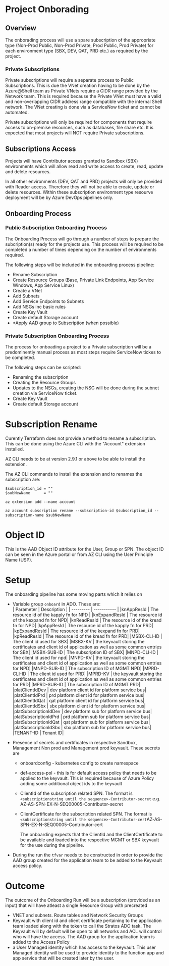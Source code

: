 # Project Onborading

## Overview

The onborading process will use a spare subscription of the appropriate type (Non-Prod Public, Non-Prod Private, Prod Public, Prod Private) for each environment type (SBX, DEV, QAT, PRD etc.) as required by the project.

### Private Subscriptions

Private subscriptions will require a separate process to Public Subscriptions. This is due the VNet creation having to be done by the Azure@Shell team as Private VNets require a CIDR range provided by the Network team. This is required because the Private VNet must have a valid and non-overlapping CIDR address range compatible with the internal Shell network. The VNet creating is done via a ServiceNow ticket and cannot be automated.

Private subscriptions will only be required for components that require access to on-premise resources, such as databases, file share etc. It is expected that most projects will NOT require Private subscriptions.

## Subscriptions Access

Projects will have Contributor access granted to Sandbox (SBX) environments which will allow read and write access to create, read, update and delete resources.

In all other environments (DEV, QAT and PRD) projects will only be provided with Reader access. Therefore they will not be able to create, update or delete resources. Within these subscription environment type resourve deployment will be by Azure DevOps pipelines only.

## Onboarding Process

### Public Subscription Onboarding Process

The Onboarding Process will go through a number of steps to prepare the subcription(s) ready for the projects use. This process will be required to be completed a number of times depending on the number of environments required.

The following steps will be included in the onboarding process pipeline:

- Rename Subscription
- Create Resource Groups (Base, Private Link Endpoints, App Service Windows, App Service Linux)
- Create a VNet
- Add Subnets
- Add Service Endpoints to Subnets
- Add NSGs inc basic rules
- Create Key Vault
- Create default Storage account
- \*Apply AAD group to Subscription (when possible)

### Private Subscription Onboarding Process

The process for onboading a project to a Private subscription will be a predominently manual process as most steps require ServiceNow tickes to be completed.

The following steps can be scripted:

- Renaming the subscription
- Creating the Resource Groups
- Updates to the NSGs, creating the NSG will be done during the subnet creation via ServiceNow ticket.
- Create Key Vault
- Create default Storage account

# Subscription Rename

Curently Terraform does not provide a method to rename a subscription. This can be done using the Azure CLI with the "Account" extension installed.

AZ CLI needs to be at version 2.9.1 or above to be able to install the extension.

The AZ CLI commands to install the extension and to renames the subscription are:

```
$subscription_id = ""
$subNewName      = ""

az extension add --name account

az account subscription rename --subscription-id $subscription_id --subscription-name $subNewName

```

# Object ID

This is the AAD Object ID attribute for the User, Group or SPN. The object ID can be seen in the Azure portal or from AZ CLI using the User Principle Name (USP).

# Setup

The onboarding pipeline has some moving parts which it relies on

- Variable group `onboard` in ADO. These are: <br>
  | Parameter | Description |
  | --------- | ----------- |
  |knAppResId | The resource id of the kapply fn for NPD |
  |knExpandResId | The resource id of the kexpand fn for NPD|
  |knReadResId | The resource id of the kread fn for NPD|
  |kpAppResId | The resource id of the kapply fn for PRD|
  |kpExpandResId | The resource id of the kexpand fn for PRD|
  |kpReadResId | The resource id of the kread fn for PRD|
  |MSBX-CLI-ID | The client id used for SBX|
  |MSBX-KV | the keyvault storing the certificates and client id of application as well as some common entries for SBX|
  |MSBX-SUB-ID | The subscription ID of SBX|
  |MNPD-CLI-ID | The client id used for npd|
  |MNPD-KV | the keyvault storing the certificates and client id of application as well as some common entries for NPD|
  |MNPD-SUB-ID | The subscription ID of MGMT NPD|
  |MPRD-CLI-ID | The client id used for PRD|
  |MPRD-KV | the keyvault storing the certificates and client id of application as well as some common entries for PRD|
  |MPRD-SUB-ID | The subscription ID of MGMT PRD|
  |platClientIdDev | dev platform client id for platform service bus|
  |platClientIdPrd | prd platform client id for platform service bus|
  |platClientIdQat | qat platform client id for platform service bus|
  |platClientIdSbx | sbx platform client id for platform service bus|
  |platSubscriptionIdDev | dev platform sub for platform service bus|
  |platSubscriptionIdPrd | prd platform sub for platform service bus|
  |platSubscriptionIdQat | qat platform sub for platform service bus|
  |platSubscriptionIdSbx | sbx platform sub for platform service bus|
  |TENANT-ID | Tenant ID|

- Presence of secrets and certificates in respective Sandbox, Management Non prod and Management prod keyvault. These secrets are

  - onboardconfig - kubernetes config to create namespace
  - def-access-pol - this is for default access policy that needs to be applied to the keyvault. This is required because of Azure Policy adding some additional object ids to the keyvault

  - ClientId of the subscription related SPN. The format is `<subscriptionstring until the sequence>-Contributor-secret` e.g. AZ-AS-SPN-EX-N-SEQ00005-Contributor-secret
  - ClientCertificate for the subscription related SPN. The format is `<subscriptionstring until the sequence>-Contributor-cert`AZ-AS-SPN-EX-N-SEQ00005-Contributor-cert

    The onboarding expects that the ClientId and the ClientCertificate to be available and loaded into the respective MGMT or SBX keyvault for the use during the pipeline.

- During the run the `tfvar` needs to be constructed in order to provide the AAD group created for the application team to be added to the Keyvault access policy.

# Outcome

The outcome of the Onboarding Run will be a subscription (provided as an input) that will have atleast a single Resource Group with precreated

- VNET and subnets. Route tables and Network Security Groups
- Keyvault with client id and client certificate pertaining to the application team loaded along with the token to call the Stratos ADO task. The Keyvault will by default will be open to all networks and ACL will control who will have the access. The AAD group for the application team is added to the Access Policy
- a User Managed identity which has access to the keyvault. This user Managed identity will be used to provide identity to the function app and app service that will be created later by the user.
